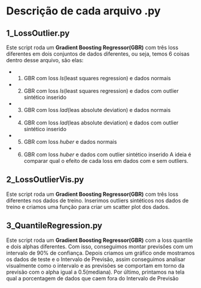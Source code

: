 # Descrição de cada arquivo .py

## 1_LossOutlier.py
Este script roda um **Gradient Boosting Regressor(GBR)** com três loss diferentes em dois conjuntos de dados diferentes, ou seja, temos 6 coisas dentro desse arquivo, são elas:
- 1) GBR com loss _ls_(least squares regression) e dados normais
- 2) GBR com loss _ls_(least squares regression) e dados com outlier sintético inserido
- 3) GBR com loss _lad_(leas absolute deviation) e dados normais
- 4) GBR com loss _lad_(leas absolute deviation) e dados com outlier sintético inserido
- 5) GBR com loss _huber_ e dados normais
- 6) GBR com loss _huber_ e dados com outlier sintético inserido
A ideia é comparar qual o efeito de cada loss em dados com e sem outliers.

## 2_LossOutlierVis.py
Este script roda um **Gradient Boosting Regressor(GBR)** com três loss diferentes nos dados de treino. Inserimos outliers sintéticos nos dados de treino e criamos uma função para criar um scatter plot dos dados.

## 3_QuantileRegression.py
Este script roda um **Gradient Boosting Regressor(GBR)** com a loss quantile e dois alphas diferentes. Com isso, conseguimos montar previsões com um intervalo de 90% de confiança. Depois criamos um gráfico onde mostramos os dados
de teste e o Intervalo de Previsão, assim conseguimos analisar visualmente como o intervalo e as previsões se comportam
em torno da previsão com o alpha igual a 0.5(mediana). Por último, printamos na tela qual a porcentagem de dados que caem
fora do Intervalo de Previsão